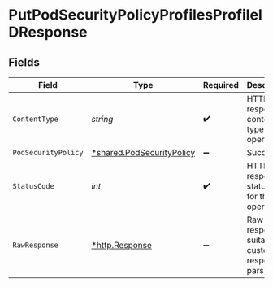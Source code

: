 # PutPodSecurityPolicyProfilesProfileIDResponse


## Fields

| Field                                                                 | Type                                                                  | Required                                                              | Description                                                           |
| --------------------------------------------------------------------- | --------------------------------------------------------------------- | --------------------------------------------------------------------- | --------------------------------------------------------------------- |
| `ContentType`                                                         | *string*                                                              | :heavy_check_mark:                                                    | HTTP response content type for this operation                         |
| `PodSecurityPolicy`                                                   | [*shared.PodSecurityPolicy](../../models/shared/podsecuritypolicy.md) | :heavy_minus_sign:                                                    | Success                                                               |
| `StatusCode`                                                          | *int*                                                                 | :heavy_check_mark:                                                    | HTTP response status code for this operation                          |
| `RawResponse`                                                         | [*http.Response](https://pkg.go.dev/net/http#Response)                | :heavy_minus_sign:                                                    | Raw HTTP response; suitable for custom response parsing               |